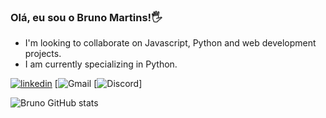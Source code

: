 ### Olá, eu sou o Bruno Martins!🖐️
- I'm looking to collaborate on Javascript, Python and web development projects.
- I am currently specializing in Python.

[![linkedin](https://img.shields.io/badge/LinkedIn-0077B5?style=for-the-badge&logo=linkedin&logoColor=white)](http//) 
[![Gmail](https://img.shields.io/badge/Gmail-D14836?style=for-the-badge&logo=gmail&logoColor=white)
[![Discord](https://img.shields.io/badge/Discord-7289DA?style=for-the-badge&logo=discord&logoColor=white)]

![Bruno GitHub stats](https://github-readme-stats.vercel.app/api?username=bruno-mdemaria&show_icons=true&theme=dracula)



